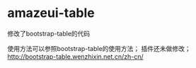 # amazeui-table
修改了bootstrap-table的代码

使用方法可以参照bootstrap-table的使用方法；
插件还未做修改；
http://bootstrap-table.wenzhixin.net.cn/zh-cn/
